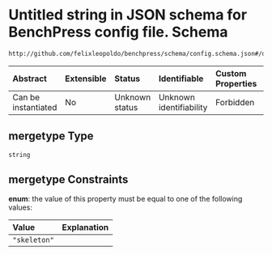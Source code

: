 # Untitled string in JSON schema for BenchPress config file. Schema

```txt
http://github.com/felixleopoldo/benchpress/schema/config.schema.json#/definitions/bidag_itsearch/properties/mergetype
```



| Abstract            | Extensible | Status         | Identifiable            | Custom Properties | Additional Properties | Access Restrictions | Defined In                                                                    |
| :------------------ | :--------- | :------------- | :---------------------- | :---------------- | :-------------------- | :------------------ | :---------------------------------------------------------------------------- |
| Can be instantiated | No         | Unknown status | Unknown identifiability | Forbidden         | Allowed               | none                | [config.schema.json*](../../../out/config.schema.json "open original schema") |

## mergetype Type

`string`

## mergetype Constraints

**enum**: the value of this property must be equal to one of the following values:

| Value        | Explanation |
| :----------- | :---------- |
| `"skeleton"` |             |
